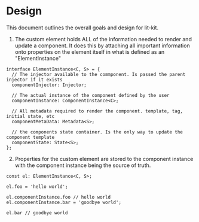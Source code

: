 # Design

This document outlines the overall goals and design for lit-kit.

1. The custom element holds ALL of the information needed to render and update a component. It does this by attaching all important information onto properties on the element itself in what is defined as an "ElementInstance"

```TS
interface ElementInstance<C, S> = {
  // The injector available to the commponent. Is passed the parent injector if it exists
  componentInjector: Injector;

  // The actual instance of the component defined by the user
  componentInstance: ComponentInstance<C>;

  // All metadata required to render the component. template, tag, initial state, etc
  componentMetaData: Metadata<S>;

  // the components state container. Is the only way to update the component template
  componentState: State<S>;
};
```

2. Properties for the custom element are stored to the component instance with the component instance being the source of truth.

```TS
const el: ElementInstance<C, S>;

el.foo = 'hello world';

el.componentInstance.foo // hello world
el.componentInstance.bar = 'goodbye world';

el.bar // goodbye world
```
